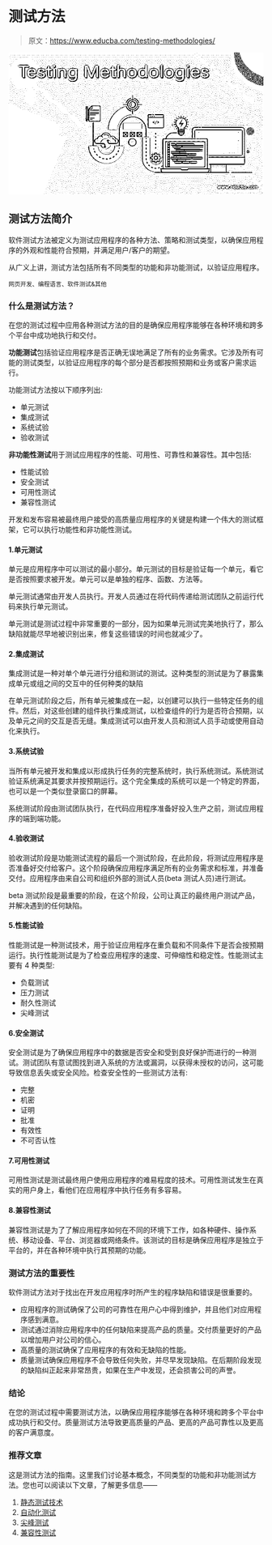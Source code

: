 # 测试方法

> 原文：<https://www.educba.com/testing-methodologies/>

![Testing Methodologies](img/4eb8adf8a05a507af02f89bbccd4cccb.png)



## 测试方法简介

软件测试方法被定义为测试应用程序的各种方法、策略和测试类型，以确保应用程序的外观和性能符合预期，并满足用户/客户的期望。

从广义上讲，测试方法包括所有不同类型的功能和非功能测试，以验证应用程序。

<small>网页开发、编程语言、软件测试&其他</small>

### 什么是测试方法？

在您的测试过程中应用各种测试方法的目的是确保应用程序能够在各种环境和跨多个平台中成功地执行和交付。

**功能测试**包括验证应用程序是否正确无误地满足了所有的业务需求。它涉及所有可能的测试类型，以验证应用程序的每个部分是否都按照预期和业务或客户需求运行。

功能测试方法按以下顺序列出:

*   单元测试
*   集成测试
*   系统试验
*   验收测试

**非功能性测试**用于测试应用程序的性能、可用性、可靠性和兼容性。其中包括:

*   性能试验
*   安全测试
*   可用性测试
*   兼容性测试

开发和发布容易被最终用户接受的高质量应用程序的关键是构建一个伟大的测试框架，它可以执行功能性和非功能性测试。

#### 1.单元测试

单元是应用程序中可以测试的最小部分。单元测试的目标是验证每一个单元，看它是否按照要求被开发。单元可以是单独的程序、函数、方法等。

单元测试通常由开发人员执行。开发人员通过在将代码传递给测试团队之前运行代码来执行单元测试。

单元测试是测试过程中非常重要的一部分，因为如果单元测试完美地执行了，那么缺陷就能尽早地被识别出来，修复这些错误的时间也就减少了。

#### 2.集成测试

集成测试是一种对单个单元进行分组和测试的测试。这种类型的测试是为了暴露集成单元或组之间的交互中的任何种类的缺陷

在单元测试阶段之后，所有单元被集成在一起，以创建可以执行一些特定任务的组件。然后，对这些创建的组件执行集成测试，以检查组件的行为是否符合预期，以及单元之间的交互是否无缝。集成测试可以由开发人员和测试人员手动或使用自动化来执行。

#### 3.系统试验

当所有单元被开发和集成以形成执行任务的完整系统时，执行系统测试。系统测试验证系统满足其要求并按预期运行。这个完全集成的系统可以是一个特定的界面，也可以是一个类似登录窗口的屏幕。

系统测试阶段由测试团队执行，在代码应用程序准备好投入生产之前，测试应用程序的端到端功能。

#### 4.验收测试

验收测试阶段是功能测试流程的最后一个测试阶段，在此阶段，将测试应用程序是否准备好交付给客户。这个阶段确保应用程序满足所有的业务需求和标准，并准备交付。应用程序由来自公司和组织外部的测试人员(beta 测试人员)进行测试。

beta 测试阶段是最重要的阶段，在这个阶段，公司让真正的最终用户测试产品，并解决遇到的任何缺陷。

#### 5.性能试验

性能测试是一种测试技术，用于验证应用程序在重负载和不同条件下是否会按预期运行。执行性能测试是为了检查应用程序的速度、可伸缩性和稳定性。性能测试主要有 4 种类型:

*   负载测试
*   压力测试
*   耐久性测试
*   尖峰测试

#### 6.安全测试

安全测试是为了确保应用程序中的数据是否安全和受到良好保护而进行的一种测试。测试团队有意试图找到进入系统的方法或漏洞，以获得未授权的访问，这可能导致信息丢失或安全风险。检查安全性的一些测试方法有:

*   完整
*   机密
*   证明
*   批准
*   有效性
*   不可否认性

#### 7.可用性测试

可用性测试是测试最终用户使用应用程序的难易程度的技术。可用性测试发生在真实的用户身上，看他们在应用程序中执行任务有多容易。

#### 8.兼容性测试

兼容性测试是为了了解应用程序如何在不同的环境下工作，如各种硬件、操作系统、移动设备、平台、浏览器或网络条件。该测试的目标是确保应用程序是独立于平台的，并在各种环境中执行其预期的功能。

### 测试方法的重要性

软件测试方法对于找出在开发应用程序时所产生的程序缺陷和错误是很重要的。

*   应用程序的测试确保了公司的可靠性在用户心中得到维护，并且他们对应用程序感到满意。
*   测试通过消除应用程序中的任何缺陷来提高产品的质量。交付质量更好的产品以增加用户对公司的信心。
*   高质量的测试确保了应用程序的有效和无缺陷的性能。
*   质量测试确保应用程序不会导致任何失败，并尽早发现缺陷。在后期阶段发现的缺陷纠正起来非常昂贵，如果在生产中发现，还会损害公司的声誉。

### 结论

在您的测试过程中需要测试方法，以确保应用程序能够在各种环境和跨多个平台中成功执行和交付。质量测试方法导致更高质量的产品、更高的产品可靠性以及更高的客户满意度。

### 推荐文章

这是测试方法的指南。这里我们讨论基本概念，不同类型的功能和非功能测试方法。您也可以阅读以下文章，了解更多信息——

1.  [静态测试技术](https://www.educba.com/static-testing-techniques/)
2.  [自动化测试](https://www.educba.com/automation-testing/)
3.  [尖峰测试](https://www.educba.com/spike-testing/)
4.  [兼容性测试](https://www.educba.com/compatibility-testing/)





